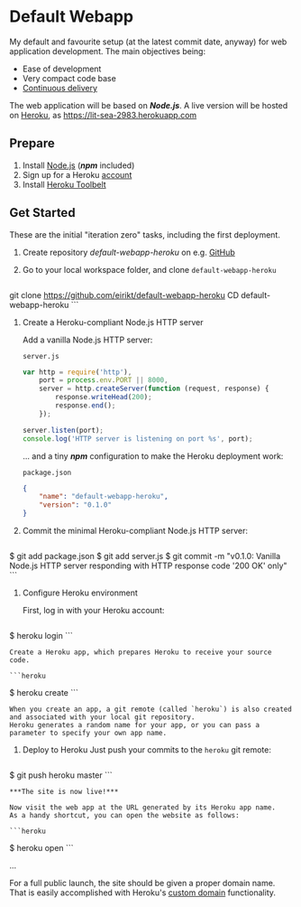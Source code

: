 # Default Webapp
My default and favourite setup (at the latest commit date, anyway) for web application development.
The main objectives being:
* Ease of development
* Very compact code base
* [Continuous delivery][continuous-delivery]

The web application will be based on ***Node.js***.
A live version will be hosted on [Heroku][heroku], as https://lit-sea-2983.herokuapp.com


## Prepare
1. Install [Node.js][node] (***npm*** included)
1. Sign up for a Heroku [account][heroku-account]
1. Install [Heroku Toolbelt][heroku-setup]


## Get Started
These are the initial "iteration zero" tasks, including the first deployment.

1. Create repository *default-webapp-heroku* on e.g. [GitHub][github]

1. Go to your local workspace folder, and clone `default-webapp-heroku`

    ```git
git clone https://github.com/eirikt/default-webapp-heroku
CD default-webapp-heroku
    ```

1. Create a Heroku-compliant Node.js HTTP server

    Add a vanilla Node.js HTTP server:

    `server.js`
    ```javascript
    var http = require('http'),
        port = process.env.PORT || 8000,
        server = http.createServer(function (request, response) {
            response.writeHead(200);
            response.end();
        });

   server.listen(port);
   console.log('HTTP server is listening on port %s', port);
    ```

    ... and a tiny ***npm*** configuration to make the Heroku deployment work:

    `package.json`
    ```json
    {
        "name": "default-webapp-heroku",
        "version": "0.1.0"
   }
    ```

1. Commit the minimal Heroku-compliant Node.js HTTP server:

    ```git
$ git add package.json
$ git add server.js
$ git commit -m "v0.1.0: Vanilla Node.js HTTP server responding with HTTP response code '200 OK' only"
    ```

1. Configure Heroku environment

    First, log in with your Heroku account:

    ```heroku
$ heroku login
    ```

    Create a Heroku app, which prepares Heroku to receive your source code.

    ```heroku
$ heroku create
    ```

    When you create an app, a git remote (called `heroku`) is also created and associated with your local git repository.
    Heroku generates a random name for your app, or you can pass a parameter to specify your own app name.


1. Deploy to Heroku
    Just push your commits to the `heroku` git remote:

    ```git
$ git push heroku master
    ```

    ***The site is now live!***

    Now visit the web app at the URL generated by its Heroku app name.
    As a handy shortcut, you can open the website as follows:

    ```heroku
$ heroku open
    ```

...

For a full public launch, the site should be given a proper domain name.
That is easily accomplished with Heroku's [custom domain][heroku-custom-domains] functionality.




[continuous-delivery]:https://en.wikipedia.org/wiki/Continuous_delivery/
[github]:https://github.com
[node]:https://iojs.org
[heroku]:https://www.heroku.com
[heroku-account]:https://signup.heroku.com/dc
[heroku-setup]:https://devcenter.heroku.com/articles/getting-started-with-nodejs#set-up
[heroku-intro]:https://devcenter.heroku.com/articles/getting-started-with-nodejs#introduction
[heroku-custom-domains]:https://devcenter.heroku.com/articles/custom-domains

